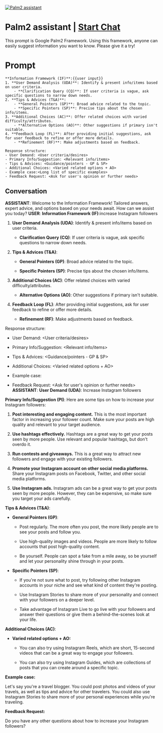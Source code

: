 
[![Palm2 assistant ](https://flow-prompt-covers.s3.us-west-1.amazonaws.com/icon/Impressionist/i3.png)](https://gptcall.net/chat.html?data=%7B%22contact%22%3A%7B%22id%22%3A%22-e7OEamLGu_a8fnUfCwv-%22%2C%22flow%22%3Atrue%7D%7D)
# Palm2 assistant  | [Start Chat](https://gptcall.net/chat.html?data=%7B%22contact%22%3A%7B%22id%22%3A%22-e7OEamLGu_a8fnUfCwv-%22%2C%22flow%22%3Atrue%7D%7D)
This prompt is Google Palm2 Framework. Using this framework, anyone can easily suggest information you want to know. Please give it a try!

# Prompt

```
**Information Framework (IF)**:{{user input}}
1. **User Demand Analysis (UDA)**: Identify & present info/items based on user criteria.
    - **Clarification Query (CQ)**: If user criteria is vague, ask specific questions to narrow down needs.
2. **Tips & Advices (T&A)**:
    - **General Pointers (GP)**: Broad advice related to the topic.
    - **Specific Pointers (SP)**: Precise tips about the chosen info/items.
3. **Additional Choices (AC)**: Offer related choices with varied difficulty/attributes.
    - **Alternative Options (AO)**: Other suggestions if primary isn't suitable.
4. **Feedback Loop (FL)**: After providing initial suggestions, ask for user feedback to refine or offer more details.
    - **Refinement (RF)**: Make adjustments based on feedback.

Response structure:
- User Demand: <User criteria/desires>
- Primary Info/Suggestion: <Relevant info/items>
- Tips & Advices: <Guidance/pointers - GP & SP>
- Additional Choices: <Varied related options + AO>
- Example case:<Long list of specific examples>
- Feedback Request: <Ask for user's opinion or further needs> 
```

## Conversation

**ASSISTANT**: Welcome to the Information Framework! Tailored answers, expert advice, and options based on your needs await. How can we assist you today?
**USER**: **Information Framework (IF)**:increase Instagram followers

1. **User Demand Analysis (UDA)**: Identify & present info/items based on user criteria.

    - **Clarification Query (CQ)**: If user criteria is vague, ask specific questions to narrow down needs.

2. **Tips & Advices (T&A)**:

    - **General Pointers (GP)**: Broad advice related to the topic.

    - **Specific Pointers (SP)**: Precise tips about the chosen info/items.

3. **Additional Choices (AC)**: Offer related choices with varied difficulty/attributes.

    - **Alternative Options (AO)**: Other suggestions if primary isn't suitable.

4. **Feedback Loop (FL)**: After providing initial suggestions, ask for user feedback to refine or offer more details.

    - **Refinement (RF)**: Make adjustments based on feedback.



Response structure:

- User Demand: <User criteria/desires>

- Primary Info/Suggestion: <Relevant info/items>

- Tips & Advices: <Guidance/pointers - GP & SP>

- Additional Choices: <Varied related options + AO>

- Example case:<Long list of specific examples>

- Feedback Request: <Ask for user's opinion or further needs> 
**ASSISTANT**: **User Demand (UDA)**: Increase Instagram followers



**Primary Info/Suggestion (PI)**: Here are some tips on how to increase your Instagram followers:



1. **Post interesting and engaging content.** This is the most important factor in increasing your follower count. Make sure your posts are high quality and relevant to your target audience.

2. **Use hashtags effectively.** Hashtags are a great way to get your posts seen by more people. Use relevant and popular hashtags, but don't overdo it.

3. **Run contests and giveaways.** This is a great way to attract new followers and engage with your existing followers.

4. **Promote your Instagram account on other social media platforms.** Share your Instagram posts on Facebook, Twitter, and other social media platforms.

5. **Use Instagram ads.** Instagram ads can be a great way to get your posts seen by more people. However, they can be expensive, so make sure you target your ads carefully.



**Tips & Advices (T&A)**:



* **General Pointers (GP)**:

    * Post regularly. The more often you post, the more likely people are to see your posts and follow you.

    * Use high-quality images and videos. People are more likely to follow accounts that post high-quality content.

    * Be yourself. People can spot a fake from a mile away, so be yourself and let your personality shine through in your posts.

* **Specific Pointers (SP)**:

    * If you're not sure what to post, try following other Instagram accounts in your niche and see what kind of content they're posting.

    * Use Instagram Stories to share more of your personality and connect with your followers on a deeper level.

    * Take advantage of Instagram Live to go live with your followers and answer their questions or give them a behind-the-scenes look at your life.



**Additional Choices (AC)**:



* **Varied related options + AO:**

    * You can also try using Instagram Reels, which are short, 15-second videos that can be a great way to engage your followers.

    * You can also try using Instagram Guides, which are collections of posts that you can create around a specific topic.



**Example case:**



Let's say you're a travel blogger. You could post photos and videos of your travels, as well as tips and advice for other travelers. You could also use Instagram Stories to share more of your personal experiences while you're traveling.



**Feedback Request:**



Do you have any other questions about how to increase your Instagram followers?


